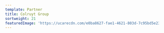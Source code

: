 ```yaml
---
template: Partner
title: Colruyt Group
sortweight: 21
featuredImage: 'https://ucarecdn.com/e0ba8627-fae1-4621-803d-7c95bd5e238c/'
---
```


